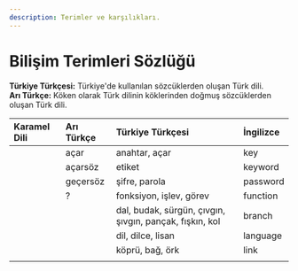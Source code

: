 ```yaml
---
description: Terimler ve karşılıkları.
---
```


# Bilişim Terimleri Sözlüğü

**Türkiye Türkçesi:** Türkiye'de kullanılan sözcüklerden oluşan Türk dili.  
**Arı Türkçe:** Köken olarak Türk dilinin köklerinden doğmuş sözcüklerden oluşan Türk dili.

| Karamel Dili | Arı Türkçe | Türkiye Türkçesi | İngilizce |
| :--- | :--- | :--- | :--- |
|  | açar | anahtar, açar | key |
|  | açarsöz | etiket | keyword |
|  | geçersöz | şifre, parola | password |
|  | ? | fonksiyon, işlev, görev | function |
|  |  | dal, budak, sürgün, çıvgın, şıvgın, pançak, fışkın, kol | branch |
|  |  | dil, dilce, lisan | language |
|  |  | köprü, bağ, örk | link |
|  |  |  |  |



